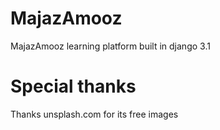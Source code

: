 # MajazAmooz
MajazAmooz learning platform built in django 3.1

# Special thanks
Thanks unsplash.com for its free images
